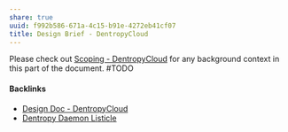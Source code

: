 ```yaml
---
share: true
uuid: f992b586-671a-4c15-b91e-4272eb41cf07
title: Design Brief - DentropyCloud
---
```

Please check out [Scoping - DentropyCloud](/3c1833a8-df54-4561-91d8-da981b8b53b8) for any background context in this part of the document.
#TODO

#### Backlinks

* [Design Doc - DentropyCloud](/6c1ccc56-5584-4ec8-9208-34fcdd2a97a5)
* [Dentropy Daemon Listicle](/15c66694-3dc9-4115-afb8-887a6e52ffea)